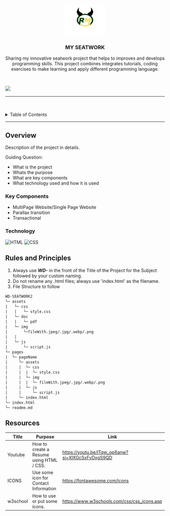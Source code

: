 <a name="readme-top">

<br/>

<br />
<div align="center">
  <a href="https://github.com/zyx-0314/">
    <img src="./assets/img/logo.png" alt="logo" width="130" height="100">
  </a>

  <h3 align="center">MY SEATWORK</h3>
</div>

<div align="center">
  <p>Sharing my innovative seatwork project that helps to improves and develops programming skills.
  This project combines integrates tutorials, coding exercises to make learning and apply different programming language.
</div>

<br />

![](https://visit-counter.vercel.app/counter.png?page=Maerona03/WD-seatwork2)

---

<br />
<br />

<!-- TODO: If you want to add more layers for your readme -->
<details>
  <summary>Table of Contents</summary>
  <ol>
    <li>
      <a href="#overview">Overview</a>
      <ol>
        <li>
          <a href="#key-components">Key Components</a>
        </li>
        <li>
          <a href="#technology">Technology</a>
        </li>
      </ol>
    </li>
    <li>
      <a href="#rules-and-principles">Rules and Principles</a>
    </li>
    <li>
      <a href="#resources">Resources</a>
    </li>
  </ol>
</details>

---

## Overview

<!-- TODO: To be changed -->
<!-- The following are just sample -->

Description of the project in details.

Guiding Question:

- What is the project
- Whats the purpose
- What are key components
- What technology used and how it is used

### Key Components

<!-- TODO: List of Key Components -->
<!-- The following are just sample -->

- MultiPage Website/Single Page Website
- Parallax transition
- Transactional

### Technology

![HTML](https://img.shields.io/badge/HTML-E34F26?style=for-the-badge&logo=html5&logoColor=white)
![CSS](https://img.shields.io/badge/CSS-1572B6?style=for-the-badge&logo=css3&logoColor=white)

## Rules and Principles

1. Always use **_WD-_** in the front of the Title of the Project for the Subject followed by your custom naming.
2. Do not rename any .html files; always use 'index.html' as the filename.
3. File Structure to follow

```
WD-SEATWORK2
└─ assets
|   └─ css
|   |   └─ style.css
|   └─ doc
|   |   └─ pdf
|   └─ img
|       └─fileWith.jpeg/.jpg/.webp/.png
|   |
|   └─ js
|       └─ script.js
└─ pages
|  └─ pageName
|     └─ assets
|     |  └─ css
|     |  |  └─ style.css
|     |  └─ img
|     |  |  └─ fileWith.jpeg/.jpg/.webp/.png
|     |  └─ js
|     |     └─ script.js
|     └─ index.html
└─ index.html
└─ readme.md
```

## Resources

| Title    | Purpose                                  | Link                                             |
| -------- | ---------------------------------------- | ------------------------------------------------ |
| Youtube  | How to create a Resume using HTML / CSS. | https://youtu.be/lTqw_op6anw?si=XlXGcSxFvDxgS9QD |
| ICONS    | Use some icon for Contact Information    | https://fontawesome.com/icons                    |
| w3school | How to use or put some icons.            | https://www.w3schools.com/css/css_icons.asp      |
